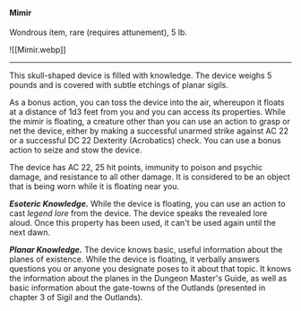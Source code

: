 #### Mimir

Wondrous item, rare (requires attunement), 5 lb.

![[Mimir.webp]]

---

This skull-shaped device is filled with knowledge. The device weighs 5 pounds and is covered with subtle etchings of planar sigils.

As a bonus action, you can toss the device into the air, whereupon it floats at a distance of 1d3 feet from you and you can access its properties. While the mimir is floating, a creature other than you can use an action to grasp or net the device, either by making a successful unarmed strike against AC 22 or a successful DC 22 Dexterity (Acrobatics) check. You can use a bonus action to seize and stow the device.

The device has AC 22, 25 hit points, immunity to poison and psychic damage, and resistance to all other damage. It is considered to be an object that is being worn while it is floating near you.

***Esoteric Knowledge.*** While the device is floating, you can use an action to cast *legend lore* from the device. The device speaks the revealed lore aloud. Once this property has been used, it can't be used again until the next dawn.

***Planar Knowledge.*** The device knows basic, useful information about the planes of existence. While the device is floating, it verbally answers questions you or anyone you designate poses to it about that topic. It knows the information about the planes in the Dungeon Master's Guide, as well as basic information about the gate-towns of the Outlands (presented in chapter 3 of Sigil and the Outlands).